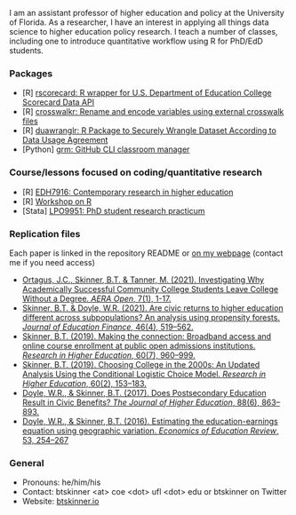 
I am an assistant professor of higher education and policy at the University of Florida. As a researcher, I have an interest in applying all things data science to higher education policy research. I teach a number of classes, including one to introduce quantitative workflow using R for PhD/EdD students.

### Packages
- [R] [rscorecard: R wrapper for U.S. Department of Education College Scorecard Data API](https://www.btskinner.io/rscorecard/)
- [R] [crosswalkr: Rename and encode variables using external crosswalk files](https://www.btskinner.io/crosswalkr/)
- [R] [duawranglr: R Package to Securely Wrangle Dataset According to Data Usage Agreement](https://www.btskinner.io/duawranglr/)
- [Python] [grm: GitHub CLI classroom manager](https://www.btskinner.io/grm/)

### Course/lessons focused on coding/quantitative research
- [R] [EDH7916: Contemporary research in higher education](https://edquant.github.io/edh7916/)
- [R] [Workshop on R](https://www.btskinner.io/rworkshop/)
- [Stata] [LPO9951: PhD student research practicum](https://www.btskinner.io/lpo9951/)

### Replication files
Each paper is linked in the repository README or [on my webpage](https://www.btskinner.io/publications/) (contact me if you need access)
- [Ortagus, J.C., Skinner, B.T. & Tanner, M. (2021). Investigating Why Academically Successful Community College Students Leave College Without a Degree. _AERA Open_, 7(1), 1-17.](https://github.com/btskinner/investigating_mrp_rep)
- [Skinner, B.T. & Doyle, W.R. (2021). Are civic returns to higher education different across subpopulations? An analysis using propensity forests. _Journal of Education Finance_, 46(4), 519–562.](https://github.com/btskinner/civic_returns_pf_rep)
- [Skinner, B.T. (2019). Making the connection: Broadband access and online course enrollment at public open admissions institutions. _Research in Higher Education_, 60(7), 960–999.](https://github.com/btskinner/oa_online_broadband_rep)
- [Skinner, B.T. (2019). Choosing College in the 2000s: An Updated Analysis Using the Conditional Logistic Choice Model. _Research in Higher Education_, 60(2), 153–183.](https://github.com/btskinner/colchoice_rep)
- [Doyle, W.R., & Skinner, B.T. (2017). Does Postsecondary Education Result in Civic Benefits? _The Journal of Higher Education_, 88(6), 863–893.](https://github.com/wdoyle42/ps_civic)
- [Doyle, W.R., & Skinner, B.T. (2016). Estimating the education-earnings equation using geographic variation. _Economics of Education Review_, 53, 254–267](https://github.com/wdoyle42/educ_earnings)

### General
- Pronouns: he/him/his
- Contact: btskinner \<at\> coe \<dot\> ufl \<dot\> edu or btskinner on Twitter
- Website: [btskinner.io](https://www.btskinner.io)
